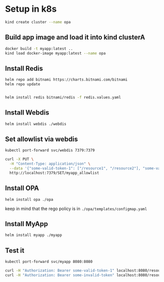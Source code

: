 # Setup in k8s

```sh
kind create cluster --name opa
```

## Build app image and load it into kind clusterA

```sh
docker build -t myapp:latest ..
kind load docker-image myapp:latest --name opa
```

## Install Redis

```sh
helm repo add bitnami https://charts.bitnami.com/bitnami
helm repo update


helm install redis bitnami/redis -f redis.values.yaml
```

## Install Webdis

```sh
helm install webdis ./webdis
```

## Set allowlist via webdis

```sh
kubectl port-forward svc/webdis 7379:7379
```

```sh
curl -X PUT \
  -H "Content-Type: application/json" \
  --data '{"some-valid-token-1": ["/resource1", "/resource2"], "some-valid-token-2": ["/resource2"]}' \
  http://localhost:7379/SET/myapp_allowlist
```

## Install OPA

```shA
helm install opa ./opa
```

keep in mind that the rego policy is in `./opa/templates/configmap.yaml`


## Install MyApp

```sh
helm install myapp ./myapp
```

## Test it

```sh
kubectl port-forward svc/myapp 8080:8080
```

```sh
curl -H "Authorization: Bearer some-valid-token-1" localhost:8080/resource1
curl -H "Authorization: Bearer some-invalid-token" localhost:8080/resource1
```

